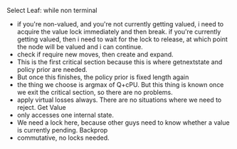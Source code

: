 Select Leaf:
while non terminal
- if you're non-valued, and you're not currently getting valued, i need to acquire the value lock immediately and then break. if you're currently getting valued, then i need to wait for the lock to release, at which point the node will be valued and i can continue.
- check if require new moves, then create and expand.
- This is the first critical section because this is where getnextstate and policy prior are needed.
- But once this finishes, the policy prior is fixed length again
- the thing we choose is argmax of Q+cPU. But this thing is known once we exit the critical section, so there are no problems.
- apply virtual losses always. There are no situations where we need to reject.
Get Value
- only accesses one internal state.
- We need a lock here, because other guys need to know whether a value is currently pending.
Backprop
- commutative, no locks needed.
